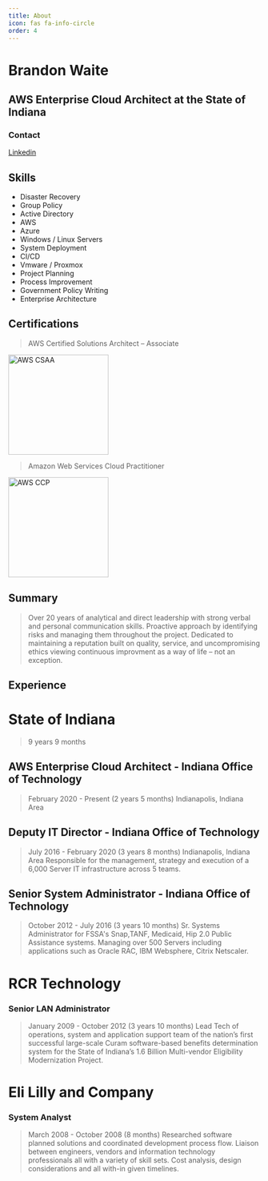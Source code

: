 ```yaml
---
title: About
icon: fas fa-info-circle
order: 4
---
```



# Brandon Waite

## AWS Enterprise Cloud Architect at the State of Indiana

### Contact

[Linkedin](http://www.linkedin.com/in/brandon-waite-5555a21b)

## Skills

* Disaster Recovery
* Group Policy
* Active Directory
* AWS
* Azure
* Windows / Linux Servers
* System Deployment
* CI/CD
* Vmware / Proxmox
* Project Planning
* Process Improvement
* Government Policy Writing
* Enterprise Architecture

## Certifications

>AWS Certified Solutions Architect –
Associate

<img src="https://brandonw.me/assets/images/awscsa.png" alt="AWS CSAA" width="200"/>

>Amazon Web Services Cloud
Practitioner

<img src="https://brandonw.me/assets/images/awscp.png" alt="AWS CCP" width="200"/>

## Summary

>Over 20 years of analytical and direct leadership with strong
>verbal and personal communication skills. Proactive approach
>by identifying risks and managing them throughout the project.
>Dedicated to maintaining a reputation built on quality, service, and
>uncompromising ethics viewing continuous improvment as a way of
>life – not an exception.

## Experience

# State of Indiana

>9 years 9 months

## AWS Enterprise Cloud Architect - Indiana Office of Technology

>February 2020 - Present (2 years 5 months)
>Indianapolis, Indiana Area

## Deputy IT Director - Indiana Office of Technology

>July 2016 - February 2020 (3 years 8 months)
>Indianapolis, Indiana Area
>Responsible for the management, strategy and execution of a 6,000 Server IT infrastructure across 5 teams.

## Senior System Administrator - Indiana Office of Technology

>October 2012 - July 2016 (3 years 10 months)
>Sr. Systems Administrator for FSSA's Snap,TANF, Medicaid, Hip 2.0 Public
>Assistance systems.
>Managing over 500 Servers including applications such as Oracle RAC, IBM
>Websphere, Citrix Netscaler.

# RCR Technology

### Senior LAN Administrator

>January 2009 - October 2012 (3 years 10 months)
>Lead Tech of operations, system and application support team of the
>nation’s first successful large-scale Curam software-based benefits
>determination system for the State of Indiana’s 1.6 Billion Multi-vendor
>Eligibility Modernization Project.

# Eli Lilly and Company

### System Analyst

>March 2008 - October 2008 (8 months)
>Researched software planned solutions and coordinated development
>process flow. Liaison between engineers, vendors and information
>technology professionals all with a variety of skill sets. Cost analysis, design
>considerations and all with-in given timelines.

